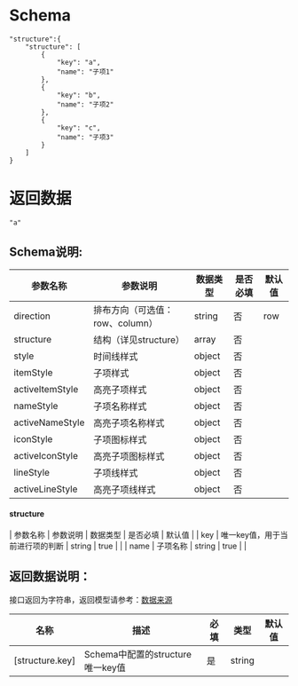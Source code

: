 # Schema
```
"structure":{
	"structure": [
		{
			"key": "a",
			"name": "子项1"
		},
		{
			"key": "b",
			"name": "子项2"
		},
		{
			"key": "c",
			"name": "子项3"
		}
	]
}
```
# 返回数据
```
"a"
```

## Schema说明:
| 参数名称 | 参数说明 | 数据类型 | 是否必填 | 默认值 |
|--|--|--|--| -- |
| direction | 排布方向（可选值：row、column） | string | 否 | row |
| structure | 结构（详见structure） | array | 否 |  |
| style | 时间线样式 | object | 否 |  |
| itemStyle | 子项样式 | object | 否 |  |
| activeItemStyle | 高亮子项样式 | object | 否 |  |
| nameStyle | 子项名称样式 | object | 否 |  |
| activeNameStyle | 高亮子项名称样式 | object | 否 |  |
| iconStyle | 子项图标样式 | object | 否 |  |
| activeIconStyle | 高亮子项图标样式 | object | 否 |  |
| lineStyle | 子项线样式 | object | 否 |  |
| activeLineStyle | 高亮子项线样式 | object | 否 |  |

#### structure
| 参数名称 | 参数说明 | 数据类型 | 是否必填 | 默认值 |
| key | 唯一key值，用于当前进行项的判断 | string | true |  |
| name | 子项名称 | string | true |  |

## 返回数据说明：
接口返回为字符串，返回模型请参考：[数据来源](/数据来源.md)

| 名称 | 描述 | 必填 | 类型 | 默认值 |
|--|--|--|--|--|
| [structure.key] | Schema中配置的structure唯一key值 | 是 | string |  |
